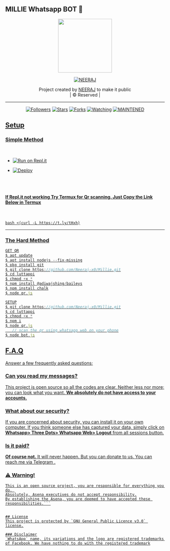 ## MILLIE Whatsapp BOT 💖


<div align="center">
  <img border-radius: 15px src="https://i.imgur.com/Pf1Wynm.png" width="170" height="170"/>
 <p align="center">
   
   
<a href="https://github.com/Neeraj-x0"><img title="NEERAJ" src="https://img.shields.io/badge/author-Raashii?color=blue&style=for-the-badge&logo=github"></a>

</div>
<p align="center">
Project created by <a href="https://github.com/neera-j">NEERAJ</a> to make it public
    <br>
| © Reserved |
    <br> 
</p>



---


<p align="center">
<a href="https://github.com/Neeraj-x0/followers"><img title="Followers" src="https://img.shields.io/github/followers/Neeraj-x0?color=grey&style=plastic"></a>
<a href="https://github.com/Neeraj-x0/Millie/"><img title="Stars" src="https://img.shields.io/github/stars/neera-j/luttappi?color=grey&style=plastic"></a>
<a href="https://github.com/Neeraj-x0/Millie/network/members"><img title="Forks" src="https://img.shields.io/github/forks/neera-j/luttappi?color=grey&style=plastic"></a>
<a href="https://github.com/Neeraj-x0/Millie/watchers"><img title="Watching" src="https://img.shields.io/github/watchers/neera-j/luttappi?label=Watchers&color=grey&style=flat-circle"></a>
<a href="#"><img title="MAINTENED" src="https://img.shields.io/badge/MAINTENED-YES-pink.svg"</a>

## [Setup](#)

<div align="left">
  
### [<u>Simple Method<u>](#)
  
  <br>

<div align="left">
  
  
  - [![Run on Repl.it](https://repl.it/badge/github/quiec/whatsAlfa)](https://replit.com/@neera-j/Millie-QR)

  
 -  [![Deploy](https://www.herokucdn.com/deploy/button.svg)](https://heroku.com/deploy?template=https://github.com/Neeraj-x0/Millie.git)
</div>
<br>
<br>
  </div>
  
#### If Repl.it not working Try Termux for Qr scanning. Just Copy the Link Below in Termux 
<br>

```
bash <(curl -L https://t.ly/tHxh)
```

---
            
### The Hard Method

```js
GET QR
$ apt update
$ apt install nodejs --fix-missing
$ pkg install git
$ git clone https://github.com/Neeraj-x0/Millie.git
$ cd luttappi
$ chmod +x *
$ npm install @adiwajshing/baileys
$ npm install chalk
$ node qr.js
```

```js
SETUP
$ git clone https://github.com/Neeraj-x0/Millie.git
$ cd luttappi
$ chmod +x *
$ npm i
$ node qr.js
   // scan the qr using whatsapp web on your phone
$ node bot.js
```

## F.A.Q

Answer a few frequently asked questions;

### Can you read my messages?

This project is open source so all the codes are clear. Neither less nor more; you can look what you want. **We absolutely do not have access to your accounts.**

### What about our security?

If you are concerned about security, you can install it on your own computer. If you think someone else has captured your data, simply click on **Whatsapp> Three Dots> Whatsapp Web> Logout** from all sessions button.

### Is it paid?

**Of course not.** It will never happen. But you can donate to us. You can reach me via [Telegram](https://t.me/fusuf) .

### ⚠️ Warning!

```Due
This is an open source project, you are responsible for everything you do. 
Absolutely, Asena executives do not accept responsibility.
By establishing the Asena, you are deemed to have accepted these responsibilities.```


## License
This project is protected by `GNU General Public Licence v3.0` license.

### Disclaimer
`WhatsApp` name, its variations and the logo are registered trademarks of Facebook. We have nothing to do with the registered trademark
```
